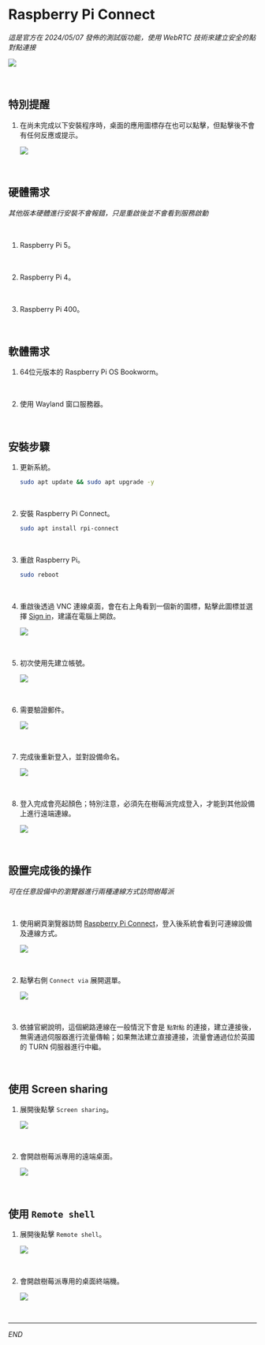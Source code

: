 # Raspberry Pi Connect 

_這是官方在 2024/05/07 發佈的測試版功能，使用 WebRTC 技術來建立安全的點對點連接_

![](images/img_147.png)

<br>

## 特別提醒

1. 在尚未完成以下安裝程序時，桌面的應用圖標存在也可以點擊，但點擊後不會有任何反應或提示。

    ![](images/img_169.png)

<br>

## 硬體需求

_其他版本硬體進行安裝不會報錯，只是重啟後並不會看到服務啟動_

<br>

1. Raspberry Pi 5。

<br>

2. Raspberry Pi 4。

<br>

3. Raspberry Pi 400。

<br>

## 軟體需求

1. 64位元版本的 Raspberry Pi OS Bookworm。

<br>

2. 使用 Wayland 窗口服務器。

<br>

## 安裝步驟

1. 更新系統。

    ```bash
    sudo apt update && sudo apt upgrade -y
    ```

<br>

2. 安裝 Raspberry Pi Connect。

    ```bash
    sudo apt install rpi-connect
    ```

<br>

3. 重啟 Raspberry Pi。

    ```bash
    sudo reboot
    ```

<br>

4. 重啟後透過 VNC 連線桌面，會在右上角看到一個新的圖標，點擊此圖標並選擇 [Sign in](https://connect.raspberrypi.com/sign-in)，建議在電腦上開啟。

    ![](images/img_141.png)

<br>

5. 初次使用先建立帳號。

    ![](images/img_142.png)

<br>

6. 需要驗證郵件。

    ![](images/img_143.png)

<br>

7. 完成後重新登入，並對設備命名。

    ![](images/img_144.png)

<br>

8. 登入完成會亮起顏色；特別注意，必須先在樹莓派完成登入，才能到其他設備上進行遠端連線。

    ![](images/img_150.png)

<br>

## 設置完成後的操作

_可在任意設備中的瀏覽器進行兩種連線方式訪問樹莓派_

<br>

1. 使用網頁瀏覽器訪問 [Raspberry Pi Connect](https://connect.raspberrypi.com/)，登入後系統會看到可連線設備及連線方式。

    ![](images/img_145.png)

<br>

2. 點擊右側 `Connect via` 展開選單。

    ![](images/img_146.png)

<br>

3. 依據官網說明，這個網路連線在一般情況下會是 `點對點` 的連接，建立連接後，無需通過伺服器進行流量傳輸；如果無法建立直接連接，流量會通過位於英國的 TURN 伺服器進行中繼。

<br>

## 使用 Screen sharing

1. 展開後點擊 `Screen sharing`。

    ![](images/img_151.png)

<br>

2. 會開啟樹莓派專用的遠端桌面。

    ![](images/img_152.png)

<br>

## 使用 `Remote shell`

1. 展開後點擊 `Remote shell`。

    ![](images/img_153.png)

<br>

2. 會開啟樹莓派專用的桌面終端機。

    ![](images/img_154.png)

<br>

___

_END_